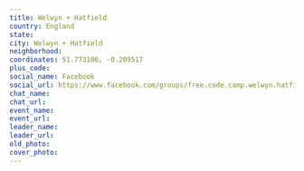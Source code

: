 ```yaml
---
title: Welwyn + Hatfield
country: England
state: 
city: Welwyn + Hatfield
neighborhood: 
coordinates: 51.773106, -0.209517
plus_code:
social_name: Facebook
social_url: https://www.facebook.com/groups/free.code.camp.welwyn.hatfield
chat_name:
chat_url:
event_name:
event_url:
leader_name:
leader_url:
old_photo: 
cover_photo:
---
```


